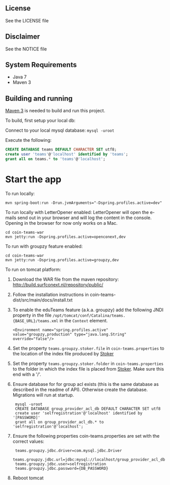 ## License

See the LICENSE file

## Disclaimer

See the NOTICE file

## System Requirements

- Java 7
- Maven 3

## Building and running

[Maven 3](http://maven.apache.org) is needed to build and run this project.

To build, first setup your local db:

Connect to your local mysql database: `mysql -uroot`

Execute the following:

```sql
CREATE DATABASE teams DEFAULT CHARACTER SET utf8;
create user 'teams'@'localhost' identified by 'teams';
grant all on teams.* to 'teams'@'localhost';

```

# Start the app

To run locally:

`mvn spring-boot:run -Drun.jvmArguments="-Dspring.profiles.active=dev"`


To run locally with LetterOpener enabled:
LetterOpener will open the e-mails send out in your browser and will log the content in the console.
Opening in the browser for now only works on a Mac.

    cd coin-teams-war
    mvn jetty:run -Dspring.profiles.active=openconext,dev

To run with groupzy feature enabled:

    cd coin-teams-war
    mvn jetty:run -Dspring.profiles.active=groupzy,dev

To run on tomcat platform:

1. Download the WAR file from the maven repository: http://build.surfconext.nl/repository/public/
2. Follow the installation instructions in coin-teams-dist/src/main/docs/install.txt
3. To enable the eduTeams feature (a.k.a. groupzy) add the following JNDI property in the file
    ```/opt/tomcat/conf/Catalina/teams.{BASE_URL}/teams.xml``` in the ```Context``` element.

    ```
    <Environment name="spring.profiles.active" value="groupzy,production" type="java.lang.String" override="false"/>
    ```
4. Set the property ```teams.groupzy.stoker.file``` in ```coin-teams.properties``` to the location of the index file produced
by [Stoker](https://github.com/OpenConext/OpenConext-Stoker)
5. Set the property ```teams.groupzy.stoker.folder``` in ```coin-teams.properties``` to the folder
    in which the index file is placed from [Stoker](https://github.com/OpenConext/OpenConext-Stoker). Make sure this
    end with a '/'.
6. Ensure database for for group acl exists (this is the same database as described in the readme of API).
    Otherwise create the database. Migrations will run at startup.

        mysql -uroot
        CREATE DATABASE group_provider_acl_db DEFAULT CHARACTER SET utf8
        create user 'selfregistration'@'localhost' identified by '[PASSWORD]'
        grant all on group_provider_acl_db.* to 'selfregistration'@'localhost';

6. Ensure the following properties coin-teams.properties are set with the correct values:

        teams.groupzy.jdbc.driver=com.mysql.jdbc.Driver
        teams.groupzy.jdbc.url=jdbc:mysql://localhost/group_provider_acl_db
        teams.groupzy.jdbc.user=selfregistration
        teams.groupzy.jdbc.password={DB_PASSWORD}

6. Reboot tomcat


